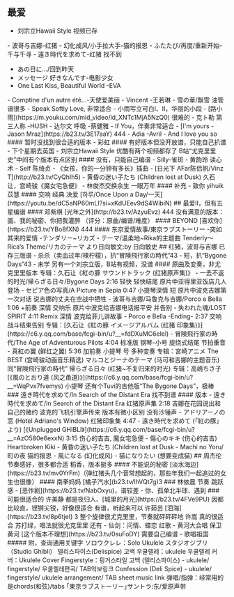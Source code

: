 ## 最爱
- 刘宗立Hawaii Style 视频已存
<!-->
- 波哥与吉娜-红猪
- 幻化成风/小手拉大手-猫的报恩
- ふたたび/再度/重新开始-千与千寻
- 遠き時代を求めて-红猪 找不到
<!-->
- あの日に…/回到昨天
- メッセージ 好きなんです-电影少女
- One Last Kiss, Beautiful World -EVA
<!-->
- Comptine d'un autre été...-天使爱美丽
- Vincent -王若琳
- 雪の華/飘雪 油管谱很多
- Speak Softly Love, 非常适合
- 小雨写立可白Ⅰ、Ⅱ，华丽的小段
- [路小雨](https://m.youku.com/mid_video/id_XNTc1MjA5NzQ0) 很难的
- 克卜勒 第三人称 -HUSH
- 达尔文 呼吸 -蔡健雅
- If You，伴奏非常适合
- [I'm yours -Jason Mraz](https://b23.tv/3E17aaY) 444
- Adia -Avril
- And I love you so

#### 暂时没找到很合适的版本
- 彩虹

#### 有好版本但没开放谱，只能自己扒谱
- 下个星期去英国
- 刘宗立Hawaii Style
优酷有两个视频都存了
B站“尤克里里史”中间有个版本有点区别

#### 没有，只能自己编谱
- Silly-雀斑
- 黄韵玲 读心术
- Self 陈绮贞
- 《女孩，你的一分钟有多长》插曲
- [日光下 AFar陈侣帆/Vinz T](http://b23.tv/CyQhIh5)
- 黄昏の迷い子たち (Children lost at Dusk)
久石让，宫崎骏《魔女宅急便》
- 林俊杰交换余生 一眼万年

#### 补充
- 致你 yihuik苡慧

#### 交响 经典 决爱
[하루/Once Upon a Day/一天](https://youtu.be/dC5aNP60mLI?si=xKdUEev9dS4WibiN)

## 最爱Ⅱ，但有五星编谱
#### 邓紫棋
[光年之外](http://b23.tv/AzyuEvz) 444
没有满意的版本：画、我的秘密、你把我灌醉
（评分：原曲/编谱/难度）

#### BEYOND
[喜欢你](https://b23.tv/YBo8fXN) 444

#### 东京爱情故事/東京ラブストーリー
-突如其来的爱情
-テンダリー~リカズ・テーマ/温柔地~Rika的主题曲
Tenderly〜Rica’s Theme/リカのテーマ
	より日向敏文:by 日向敏史

## 红猪，波哥与吉娜
已存三版谱
- 杀杀（卖血过年/辣柠檬），扒“冒険飛行家の時代”43
- 短，扒“Bygone Days”43
- 未学

另有一个刘宗立版，B站有视频，没谱

#### 原曲及变奏，非尤克里里版本
专辑：久石让《紅の豚 サウンドトラック (红猪原声集)》
- 一去不返的时光/帰らざる日々/Bygone Days
	2:16 轻快 轻快结尾
	原片中亚得里亚饭店几人登场
- セピア色の写真/A Picture in Sepia
	0:47 小提琴深情 短
	原片中波克吉娜第一次对话 说吉娜的丈夫在空战中牺牲
- 波哥与吉娜/马鲁克与吉娜/Porco e Bella
	1:06 +前奏 深情 交响乐
	原片中波克给吉娜电话报平安 并告别	
- 失われた魂/LOST SPIRIT
	4:11 Remix 深情 波克给菲儿讲故事
- Porco e Bella -Ending-
	2:37 交响 战斗结束告别

专辑：[久石让《紅の豚 イメージアルバム (红猪 印象集)》](https://c6.y.qq.com/base/fcgi-bin/u?__=fdDXuMC6elel)
- 冒険飛行家の時代/The Age of Adventurous Pilots
	4:04 标准版 钢琴-小号 旋绕式结尾 节拍重音
- 真紅の翼 (鲜红之翼)
	5:36 加前奏 小提琴 号 多种变奏

专辑：宮崎アニメ The BEST (宫崎骏动画音乐精选)
マルコとジーナのテーマ (马可和吉娜的主题音乐)
	同“冒険飛行家の時代”

帰らざる日々 (红猪~不复归来的时光)
	专辑：高嶋ちさ子[《風のとおり道 (风之甬道)》](https://c6.y.qq.com/base/fcgi-bin/u?__=WqPvx7fvemys) 小提琴

还有个Tuvi的吉他版“The Bygone Days”，极棒

### 遠き時代を求めて/In Search of the Distant Era
找不到谱

#### 版本
- 遠き時代を求めて/In Search of the Distant Era
	红猪原声集 2:18
	吉娜在花园说出和自己的赌约 波克的飞机引擎声传来
	版本有微小区别 没有沙锤声
- アドリアーノの窓 (Hotel Adriano's Window)
	红猪印象集 4:47
- 遠き時代を求めて (「紅の豚」より)
	[《Unplugged GHIBLI》](https://c6.y.qq.com/base/fcgi-bin/u?__=AzO580e6exxN) 3:15

伤心的吉吉, 魔女宅急便
- 傷心のキキ (伤心的吉吉)  Heartbroken Kiki
- 黄昏の迷い子たち (Children lost at Dusk
- Machi no Yoru/町の夜

猫的报恩
- 風になる (幻化成风)
- 猫になりたい (想要变成猫)

## 周杰伦
节奏感好，很多都合适

稻香，版本挺多

#### 不能说的秘密
[淡水海边](https://b23.tv/mv0YrFm)（弹红猪头几个音常想起的，那些年我们一起追过的女生也很像）

#### 南拳妈妈
[橘子汽水](b23.tv/lhVQt7g)3

### 林依晨
节奏 跳跃感
- [恶作剧](https://b23.tv/NabOxyu)，谱较差
- 你、孤单北半球、遇到

### 可能很适合的
许美静
都是夜归人、[城里的月光](https://b23.tv/4FVe9PU)
因都比较直，铿锵尖锐，好像很适合
有谱，听起来可以

许茹芸
[泪海](https://b23.tv/8p6tjeI) 3
整个旋律很尤克里里，节奏就砰砰砰地

许嵩 真的很适合
苏打绿，唱法就很尤克里里

还有
- 仙剑：问情、蝶恋

红歌
- 黄河大合唱 保卫黄河 [这个版本不理想](https://b23.tv/0suFoDY) 需要自己编谱
- 歌唱祖国

##### 附，查询通用关键字
ソロウクレレ：Solo Ukulele
スタジオジブリ（Studio Ghibli）
델리스파이스(Delispice) 고백
우쿨렐레：ukulele 우쿨렐레 커버：Ukulele Cover
Fingerstyle：핑거스타일
고백 (델리스파이스) - ukulele/ fingerstyle/ 우쿨렐레편곡/ TAB악보링크
Confession (Deli Spice) - ukulele/ fingerstyle/ ukulele arrangement/ TAB sheet music link
弹唱/指弹：经常用的是chords(和弦)/tabs

｢東京ラブストーリー｣サントラ:东/爱原声带